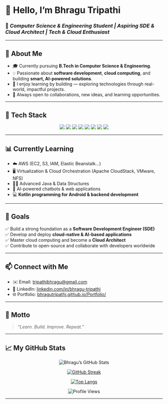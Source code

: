 # 👋 Hello, I’m **Bhragu Tripathi**

### 🌟 *Computer Science & Engineering Student | Aspiring SDE & Cloud Architect | Tech & Cloud Enthusiast*

---

## 📌 About Me

- 🎓 Currently pursuing **B.Tech in Computer Science & Engineering**.
- 💡 Passionate about **software development**, **cloud computing**, and building **smart, AI-powered solutions**.
- 🚀 I enjoy learning by building — exploring technologies through real-world, impactful projects.
- 🤝 Always open to collaborations, new ideas, and learning opportunities.

---

## 🧰 Tech Stack

<div align="center">
  
  <img src="https://img.shields.io/badge/Java-007396?style=for-the-badge&logo=java&logoColor=white"/>
  <img src="https://img.shields.io/badge/Kotlin-7F52FF?style=for-the-badge&logo=kotlin&logoColor=white"/>
  <img src="https://img.shields.io/badge/HTML5-E34F26?style=for-the-badge&logo=html5&logoColor=white"/>
  <img src="https://img.shields.io/badge/CSS3-1572B6?style=for-the-badge&logo=css3&logoColor=white"/>
  <img src="https://img.shields.io/badge/JavaScript-F7DF1E?style=for-the-badge&logo=javascript&logoColor=black"/>
  <img src="https://img.shields.io/badge/AWS-FF9900?style=for-the-badge&logo=amazon-aws&logoColor=white"/>
  <img src="https://img.shields.io/badge/CloudStack-0087C6?style=for-the-badge&logo=apache-cloudstack&logoColor=white"/>
  <img src="https://img.shields.io/badge/Linux-FCC624?style=for-the-badge&logo=linux&logoColor=black"/>

</div>

---

## 📊 Currently Learning

- ☁️ AWS (EC2, S3, IAM, Elastic Beanstalk…)
- 🖥️ Virtualization & Cloud Orchestration (Apache CloudStack, VMware, NFS)
- 🧑‍💻 Advanced Java & Data Structures
- 🧠 AI-powered chatbots & web applications
- 💻 **Kotlin programming for Android & backend development**

---

## 🎯 Goals

✅ Build a strong foundation as a **Software Development Engineer (SDE)**  
✅ Develop and deploy **cloud-native & AI-based applications**  
✅ Master cloud computing and become a **Cloud Architect**  
✅ Contribute to open-source and collaborate with developers worldwide  

---

## 📫 Connect with Me

- ✉️ Email: [tripathibhragu@gmail.com](mailto:tripathibhragu@gmail.com)
- 🔗 LinkedIn: [linkedin.com/in/bhragu-tripathi](https://www.linkedin.com/in/bhragu-tripathi/)
- 🌐 Portfolio: [bhragutripathi.github.io/Portfolio/](https://bhragutripathi.github.io/Portfolio/)

---

## 🧡 Motto
> *“Learn. Build. Improve. Repeat.”*

---

## 📈 My GitHub Stats

<div align="center">

![Bhragu’s GitHub Stats](https://github-readme-stats.vercel.app/api?username=bhragutripathi&show_icons=true&theme=radical)

[![GitHub Streak](https://streak-stats.demolab.com?user=bhragutripathi&theme=radical&date_format=M%20j%5B%2C%20Y%5D)](https://git.io/streak-stats)

[![Top Langs](https://github-readme-stats.vercel.app/api/top-langs/?username=bhragutripathi&layout=compact&theme=radical)](https://github.com/anuraghazra/github-readme-stats)

![Profile Views](https://komarev.com/ghpvc/?username=bhragutripathi&color=blue)

</div>

---

